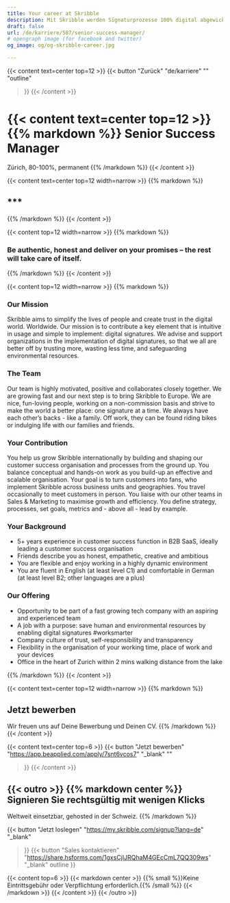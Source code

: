 ```yaml
---
title: Your career at Skribble
description: Mit Skribble werden Signaturprozesse 100% digital abgewickelt, basierend auf der qualifizierten elektronischen Signatur “QES” - die e-Unterschrift, die vor Schweizer und EU Gesetz der handschriftlichen Unterschrift gleichgestellt ist.
draft: false
url: /de/karriere/587/senior-success-manager/
# opengraph image (for facebook and twitter)
og_image: og/og-skribble-career.jpg

---
```


{{< content text=center top=12 >}}
{{< button
  "Zurück"
  "de/karriere"
  ""
  "outline"
>}}
{{< /content >}}

{{< content text=center top=12 >}}
{{% markdown %}}
Senior Success Manager
===============
Zürich, 80-100%, permanent
{{% /markdown %}}
{{< /content >}}

{{< content text=center top=12 width=narrow >}}
{{% markdown %}}
## ***
{{% /markdown %}}
{{< /content >}}

{{< content top=12 width=narrow >}}
{{% markdown %}}
### Be authentic, honest and deliver on your promises – the rest will take care of itself. 
{{% /markdown %}}
{{< /content >}}

{{< content top=12 width=narrow >}}
{{% markdown %}}
### Our Mission
Skribble aims to simplify the lives of people and create trust in the digital world. Worldwide. Our mission is to contribute a key element that is intuitive in usage and simple to implement: digital signatures. We advise and support organizations in the implementation of digital signatures, so that we all are better off by trusting more, wasting less time, and safeguarding environmental resources.

### The Team
Our team is highly motivated, positive and collaborates closely together. We are growing fast and our next step is to bring Skribble to Europe. We are nice, fun-loving people, working on a non-commission basis and strive to make the world a better place: one signature at a time. We always have each other’s backs - like a family. Off work, they can be found riding bikes or indulging life with our families and friends.

### Your Contribution
You help us grow Skribble internationally by building and shaping our customer success organisation and processes from the ground up. You balance conceptual and hands-on work as you build-up an effective and scalable organisation. Your goal is to turn customers into fans, who implement Skribble across business units and geographies. You travel occasionally to meet customers in person. You liaise with our other teams in Sales & Marketing to maximise growth and efficiency. You define strategy, processes, set goals, metrics and - above all - lead by example.

### Your Background
- 5+ years experience in customer success function in B2B SaaS, ideally leading a customer success organisation
- Friends describe you as honest, empathetic, creative and ambitious
- You are flexible and enjoy working in a highly dynamic environment
- You are fluent in English (at least level C1) and comfortable in German (at least level B2; other languages are a plus)

### Our Offering
- Opportunity to be part of a fast growing tech company with an aspiring and experienced team 
- A job with a purpose: save human and environmental resources by enabling digital signatures #worksmarter
- Company culture of trust, self-responsibility and transparency
- Flexibility in the organisation of your working time, place of work and your devices
- Office in the heart of Zurich within 2 mins walking distance from the lake


{{% /markdown %}}
{{< /content >}}

{{< content text=center top=12 width=narrow >}}
{{% markdown %}}
## Jetzt bewerben
Wir freuen uns auf Deine Bewerbung und Deinen CV.
{{% /markdown %}}
{{< /content >}}

{{< content text=center top=6 >}}
{{< button
  "Jetzt bewerben"
  "https://app.beapplied.com/apply/7snt6vcos7"
  "_blank"
  ""
>}}
{{< /content >}}


[//]: # (--------------------------------------------------------------------------------------------------------------)

{{< outro >}}
{{% markdown center %}}
Signieren Sie rechtsgültig 
mit wenigen Klicks
---
Weltweit einsetzbar, gehosted in der Schweiz.
{{% /markdown %}}

{{< button
  "Jetzt loslegen"
  "https://my.skribble.com/signup?lang=de"
  "_blank"
>}}
{{< button
  "Sales kontaktieren"
  "https://share.hsforms.com/1gxsCjIJRQhaM4GEcCmL7QQ309ws"
  "_blank"
  outline
>}}

{{< content top=6 >}}
{{< markdown center >}}
{{% small %}}Keine Eintrittsgebühr oder Verpflichtung erforderlich.{{% /small %}} 
{{< /markdown >}}
{{< /content >}}
{{< /outro >}}
